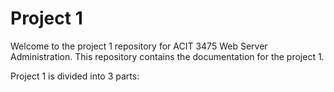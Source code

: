 # Project 1
Welcome to the project 1 repository for ACIT 3475 Web Server Administration. This repository contains the documentation for the project 1.

Project 1 is divided into 3 parts: